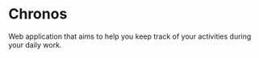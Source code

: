 # Chronos
Web application that aims to help you keep track of your activities during your daily work.
